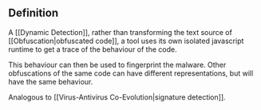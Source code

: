 ## Definition
A [[Dynamic Detection]], rather than transforming the text source of [[Obfuscation|obfuscated code]], a tool uses its own isolated javascript runtime to get a trace of the behaviour of the code.

This behaviour can then be used to fingerprint the malware. Other obfuscations of the same code can have different representations, but will have the same behaviour.

Analogous to [[Virus-Antivirus Co-Evolution|signature detection]].
